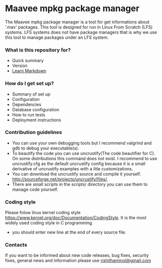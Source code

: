 # Maavee mpkg package manager #

The Maavee mpkg package manager is a tool for get informations about
'.mav' packages. This tool is designed for run in Linux From Scratch (LFS)
systems. LFS systems does not have package managers that is why we
use this tool to manage packages under an LFS system.

### What is this repository for? ###

* Quick summary
* Version
* [Learn Markdown](https://bitbucket.org/tutorials/markdowndemo)

### How do I get set up? ###

* Summary of set up
* Configuration
* Dependencies
* Database configuration
* How to run tests
* Deployment instructions

### Contribution guidelines ###

* You can use your own debugging tools but I recommend
  valgrind and gdb to debug your executable(s).
* To beautify the code you can use uncrustify(The code
  beautifier for C). On some distributions this command does
  not exist. I recommend to use uncrustify.cfg as the default
  uncrustify config because it is a small derivative of
  uncrustify examples with a litle customizations.
* You can download the uncrustify source and compile it yourself.
  <http://sourceforge.net/projects/uncrustify/files/>.
* There are small scripts in the scripts/ directory you can
  use them to manage code yourself.

### Coding style ###
Please folow linux kernel coding style
<https://www.kernel.org/doc/Documentation/CodingStyle>.
It is the most widely used coding style in C programming.

* you should enter new line at the end of every source file.

### Contacts ###

If you want to be informed about new code releases, bug fixes,
security fixes, general news and information please use
<rishithaminol@gmail.com>